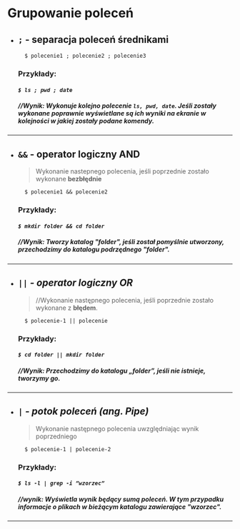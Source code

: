 # Grupowanie poleceń
* ## **`;` - separacja poleceń średnikami**
        $ polecenie1 ; polecenie2 ; polecenie3
   
    ### Przykłady:
    #### *`$ ls ; pwd ; date `*
    ##### *//Wynik: Wykonuje kolejno polecenie `ls, pwd, date`. Jeśli zostały wykonane poprawnie wyświetlane są ich wyniki na ekranie w kolejności w jakiej zostały podane komendy.*
---
* ## **`&&` - operator logiczny AND**
    > Wykonanie nastepnego polecenia, jeśli poprzednie zostało wykonane **bezbłędnie**

        $ polecenie1 && polecenie2   
    ### Przykłady:
    #### *`$ mkdir folder && cd folder `*
    ##### *//Wynik: Tworzy katalog "folder", jeśli został pomyślnie utworzony, przechodzimy do katalogu podrzędnego "folder".*
---
* ## _**`||` - operator logiczny OR**_
    >//Wykonanie następnego polecenia, jeśli poprzednie zostało wykonane z **błędem**.

        $ polecenie-1 || polecenie
    ### Przykłady:
    #### *`$ cd folder || mkdir folder`*
    ##### *//Wynik: Przechodzimy do katalogu „folder”, jeśli nie istnieje, tworzymy go.*
---
* ## _**`|` - potok poleceń (ang. Pipe)**_
    >Wykonanie następnego polecenia uwzględniając wynik poprzedniego

        $ polecenie-1 | polecenie-2
  
    ### Przykłady:
    #### *`$ ls -l | grep -i ”wzorzec”`*
    ##### //wynik: Wyświetla wynik będący sumą poleceń. W tym przypadku informacje o plikach w bieżącym katalogu zawierające "wzorzec".
---